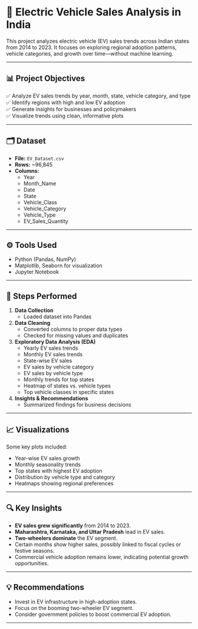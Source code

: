 # 🚗 Electric Vehicle Sales Analysis in India

This project analyzes electric vehicle (EV) sales trends across Indian states from 2014 to 2023. It focuses on exploring regional adoption patterns, vehicle categories, and growth over time—without machine learning.

---

## 📊 Project Objectives

✅ Analyze EV sales trends by year, month, state, vehicle category, and type  
✅ Identify regions with high and low EV adoption  
✅ Generate insights for businesses and policymakers  
✅ Visualize trends using clean, informative plots

---

## 🗂️ Dataset

- **File:** `EV_Dataset.csv`
- **Rows:** ~96,845
- **Columns:**
  - Year
  - Month_Name
  - Date
  - State
  - Vehicle_Class
  - Vehicle_Category
  - Vehicle_Type
  - EV_Sales_Quantity

---

## ⚙️ Tools Used

- Python (Pandas, NumPy)
- Matplotlib, Seaborn for visualization
- Jupyter Notebook

---

## 📝 Steps Performed

1. **Data Collection**
   - Loaded dataset into Pandas
2. **Data Cleaning**
   - Converted columns to proper data types
   - Checked for missing values and duplicates
3. **Exploratory Data Analysis (EDA)**
   - Yearly EV sales trends
   - Monthly EV sales trends
   - State-wise EV sales
   - EV sales by vehicle category
   - EV sales by vehicle type
   - Monthly trends for top states
   - Heatmap of states vs. vehicle types
   - Top vehicle classes in specific states
4. **Insights & Recommendations**
   - Summarized findings for business decisions

---

## 📈 Visualizations

Some key plots included:

- Year-wise EV sales growth
- Monthly seasonality trends
- Top states with highest EV adoption
- Distribution by vehicle type and category
- Heatmaps showing regional preferences

---

## 🔍 Key Insights

- **EV sales grew significantly** from 2014 to 2023.
- **Maharashtra, Karnataka, and Uttar Pradesh** lead in EV sales.
- **Two-wheelers dominate** the EV segment.
- Certain months show higher sales, possibly linked to fiscal cycles or festive seasons.
- Commercial vehicle adoption remains lower, indicating potential growth opportunities.

---

## 💡 Recommendations

- Invest in EV infrastructure in high-adoption states.
- Focus on the booming two-wheeler EV segment.
- Consider government policies to boost commercial EV adoption.

---
